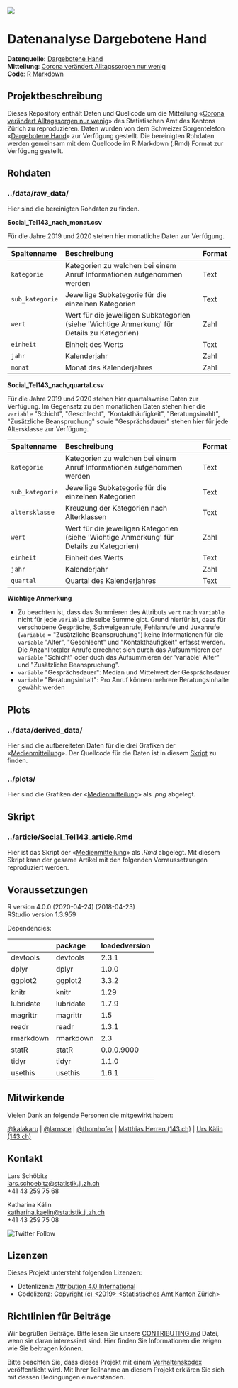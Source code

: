 ![](https://opendata.swiss/content/uploads/2016/02/kt_zh.png)

# Datenanalyse Dargebotene Hand

**Datenquelle:** [Dargebotene Hand](https://www.143.ch/)  
**Mitteilung**: [Corona verändert Alltagssorgen nur wenig](https://www.zh.ch/de/news-uebersicht/mitteilungen/2020/politik-staat/statistik/corona-veraendert-alltagssorgen-nur-wenig.html)  
**Code**: [R Markdown](https://github.com/statistikZH/covid19monitoring_social_Tel143/blob/main/article/Social_Tel143_article.Rmd)  

## Projektbeschreibung

Dieses Repository enthält Daten und Quellcode um die Mitteilung «[Corona verändert Alltagssorgen nur wenig](https://www.zh.ch/de/news-uebersicht/mitteilungen/2020/politik-staat/statistik/corona-veraendert-alltagssorgen-nur-wenig.html)» des Statistischen Amt des Kantons Zürich zu reproduzieren. Daten wurden von dem Schweizer Sorgentelefon «[Dargebotene Hand](https://www.143.ch/)» zur Verfügung gestellt. Die bereinigten Rohdaten werden gemeinsam mit dem Quellcode im R Markdown (.Rmd) Format zur Verfügung gestellt. 

## Rohdaten

### ../data/raw_data/

Hier sind die bereinigten Rohdaten zu finden. 

**Social_Tel143_nach_monat.csv**

Für die Jahre 2019 und 2020 stehen hier monatliche Daten zur Verfügung. 

|Spaltenname   |Beschreibung                                                                                 |Format |
|:-------------|:--------------------------------------------------------------------------------------------|:------|
|`kategorie`     |Kategorien zu welchen bei einem Anruf Informationen aufgenommen werden                       |Text   |
|`sub_kategorie` |Jeweilige Subkategorie für die einzelnen Kategorien                                          |Text   |
|`wert`          |Wert für die jeweiligen Subkategorien (siehe 'Wichtige Anmerkung' für Details zu Kategorien) |Zahl   |
|`einheit`       |Einheit des Werts                                                                            |Text   |
|`jahr`          |Kalenderjahr                                                                                 |Zahl   |
|`monat`         |Monat des Kalenderjahres                                                                     |Zahl   |

**Social_Tel143_nach_quartal.csv**

Für die Jahre 2019 und 2020 stehen hier quartalsweise Daten zur Verfügung. Im Gegensatz zu den monatlichen Daten stehen hier die `variable` "Schicht", "Geschlecht", "Kontakthäufigkeit", "Beratungsinahlt", "Zusätzliche Beanspruchung" sowie "Gesprächsdauer" stehen hier für jede Altersklasse zur Verfügung. 

|Spaltenname   |Beschreibung                                                                              |Format |
|:-------------|:-----------------------------------------------------------------------------------------|:------|
|`kategorie`     |Kategorien zu welchen bei einem Anruf Informationen aufgenommen werden                    |Text   |
|`sub_kategorie` |Jeweilige Subkategorie für die einzelnen Kategorien                                       |Text   |
|`altersklasse`  |Kreuzung der Kategorien nach Alterklassen                                                 |Text   |
|`wert`          |Wert für die jeweiligen Kategorien (siehe 'Wichtige Anmerkung' für Details zu Kategorien) |Zahl   |
|`einheit`       |Einheit des Werts                                                                         |Text   |
|`jahr`         |Kalenderjahr                                                                              |Zahl   |
|`quartal`      |Quartal des Kalenderjahres                                                                |Text   |

**Wichtige Anmerkung** 

- Zu beachten ist, dass das Summieren des Attributs `wert` nach `variable` nicht für jede `variable` dieselbe Summe gibt. Grund hierfür ist, dass für verschobene Gespräche, Schweigeanrufe, Fehlanrufe und Juxanrufe (`variable` = "Zusätzliche Beanspruchung") keine Informationen für die `variable` "Alter", "Geschlecht" und "Kontakthäufigkeit" erfasst werden. Die Anzahl totaler Anrufe errechnet sich durch das Aufsummieren der `variable` "Schicht" oder duch das Aufsummieren der 'variable' Alter" und "Zusätzliche Beanspruchung".
- `variable` "Gesprächsdauer": Median und Mittelwert der Gesprächsdauer 
- `variable` "Beratungsinhalt": Pro Anruf können mehrere Beratungsinhalte gewählt werden

## Plots

### ../data/derived_data/

Hier sind die aufbereiteten Daten für die drei Grafiken der «[Medienmitteilung](https://www.zh.ch/de/news-uebersicht/mitteilungen/2020/politik-staat/statistik/corona-veraendert-alltagssorgen-nur-wenig.html)». Der Quellcode für die Daten ist in diesem [Skript](https://github.com/statistikZH/covid19monitoring_social_Tel143/blob/main/article/Social_Tel143_article.Rmd) zu finden. 

### ../plots/

Hier sind die Grafiken der «[Medienmitteilung](https://www.zh.ch/de/news-uebersicht/mitteilungen/2020/politik-staat/statistik/corona-veraendert-alltagssorgen-nur-wenig.html)» als *.png* abgelegt.

## Skript

### ../article/Social_Tel143_article.Rmd 

Hier ist das Skript der «[Medienmitteilung](https://www.zh.ch/de/news-uebersicht/mitteilungen/2020/politik-staat/statistik/corona-veraendert-alltagssorgen-nur-wenig.html)» als *.Rmd* abgelegt. Mit diesem Skript kann der gesame Artikel mit den folgenden Vorraussetzungen reproduziert werden. 

## Voraussetzungen

R version 4.0.0 (2020-04-24) (2018-04-23)  
RStudio version 1.3.959  

Dependencies:

|          |package   |loadedversion |
|:---------|:---------|:-------------|
|devtools  |devtools  |2.3.1         |
|dplyr     |dplyr     |1.0.0         |
|ggplot2   |ggplot2   |3.3.2         |
|knitr     |knitr     |1.29          |
|lubridate |lubridate |1.7.9         |
|magrittr  |magrittr  |1.5           |
|readr     |readr     |1.3.1         |
|rmarkdown |rmarkdown |2.3           |
|statR     |statR     |0.0.0.9000    |
|tidyr     |tidyr     |1.1.0         |
|usethis   |usethis   |1.6.1         |

## Mitwirkende

Vielen Dank an folgende Personen die mitgewirkt haben: 

[@kalakaru](https://github.com/kalakaru) | [@larnsce](https://github.com/larnsce) | [@thomhofer](https://github.com/thomhofer) | [Matthias Herren (143.ch)](https://zuerich.143.ch/Organisation/Team) | [Urs Kälin (143.ch)](https://zuerich.143.ch/Organisation/Team)

## Kontakt

Lars Schöbitz  
lars.schoebitz@statistik.ji.zh.ch  
+41 43 259 75 68  

Katharina Kälin  
katharina.kaelin@statistik.ji.zh.ch  
+41 43 259 75 08  

![Twitter Follow](https://img.shields.io/twitter/follow/statistik_zh?style=social)

## Lizenzen

Dieses Projekt untersteht folgenden Lizenzen:  

- Datenlizenz: [Attribution 4.0 International](https://github.com/statistikZH/STAT_Schablone/blob/master/LICENSE_data)
- Codelizenz: [Copyright (c) <2019> <Statistisches Amt Kanton Zürich>](https://github.com/statistikZH/STAT_Schablone/blob/master/LICENSE_code)

## Richtlinien für Beiträge

Wir begrüßen Beiträge. Bitte lesen Sie unsere [CONTRIBUTING.md](https://github.com/statistikZH/STAT_Schablone/blob/master/CONTRIBUTING.md) Datei, wenn sie daran interessiert sind. Hier finden Sie Informationen die zeigen wie Sie beitragen können. 

Bitte beachten Sie, dass dieses Projekt mit einem [Verhaltenskodex](https://github.com/statistikZH/STAT_Schablone/blob/master/CodeOfConduct.md) veröffentlicht wird. Mit Ihrer Teilnahme an diesem Projekt erklären Sie sich mit dessen Bedingungen einverstanden.


